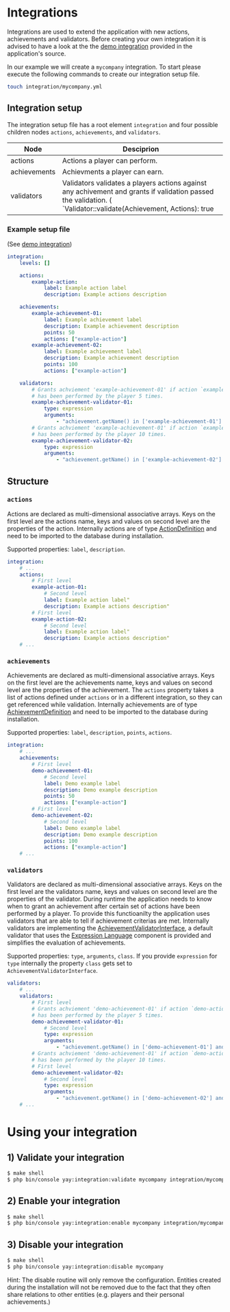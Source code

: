 # Integrations #

Integrations are used to extend the application with new actions, achievements and validators. Before creating your own integration it is advised to have a look at the the [demo integration](integration/demo) provided in the application's source.

In our example we will create a `mycompany` integration. To start please execute the following commands to create our integration setup file.

```bash
touch integration/mycompany.yml
```

## Integration setup

The integration setup file has a root element `integration` and four possible children nodes `actions`, `achievements`, and `validators`.

| Node | Desciprion |
|---|---|
| actions | Actions a player can perform. |
| achievements | Achievments a player can earn. |
| validators | Validators validates a players actions against any achivement and grants if validation passed the validation. ( `Validator::validate(Achievement, Actions): true||false` ) |

### Example setup file
(See [demo integration](integration/demo))

```yml
integration:
    levels: []

    actions:
        example-action:
            label: Example action label
            description: Example actions description

    achievements:
        example-achievement-01:
            label: Example achievement label
            description: Example achievement description
            points: 50
            actions: ["example-action"]
        example-achievement-02:
            label: Example achievement label
            description: Example achievement description
            points: 100
            actions: ["example-action"]

    validators:
        # Grants achviement 'example-achievement-01' if action `example-action`
        # has been performed by the player 5 times.
        example-achievement-validator-01:
            type: expression
            arguments:
                - "achievement.getName() in ['example-achievement-01'] and filteredPersonalActions.count() >= 5"
        # Grants achviement 'example-achievement-01' if action `example-action`
        # has been performed by the player 10 times.
        example-achievement-validator-02:
            type: expression
            arguments:
                - "achievement.getName() in ['example-achievement-02'] and filteredPersonalActions.count() >= 10"

```

## Structure

### `actions`

Actions are declared as multi-dimensional associative arrays. Keys on the first level are the actions name, keys and values on second level are the properties of the action. Internally actions are of type [ActionDefinition](../src/Yay/Component/Entity/Achievement/ActionDefinition.php) and need to be imported to the database during installation.

Supported properties: `label`, `description`.

```yml
integration:
    # ...
    actions:
        # First level
        example-action-01:
            # Second level
            label: Example action label"
            description: Example actions description"
        # First level
        example-action-02:
            # Second level
            label: Example action label"
            description: Example actions description"
    # ...
```

### `achievements`

Achievements are declared as multi-dimensional associative arrays. Keys on the first level are the achievements name, keys and values on second level are the properties of the achievement. The `actions` property takes a list of actions defined under `actions` or in a different integration, so they can get referenced while validation. Internally achievements are of type [AchievementDefinition](..src/Yay/Component/Entity/Achievement/AchievementDefinition.php) and need to be imported to the database during installation.

Supported properties: `label`, `description`, `points`, `actions`.

```yml
integration:
    # ...
    achievements:
        # First level
        demo-achievement-01:
            # Second level
            label: Demo example label
            description: Demo example description
            points: 50
            actions: ["example-action"]
        # First level
        demo-achievement-02:
            # Second level
            label: Demo example label
            description: Demo example description
            points: 100
            actions: ["example-action"]
    # ...
```

### `validators`

Validators are declared as multi-dimensional associative arrays. Keys on the first level are the validators name, keys and values on second level are the properties of the validator. During runtime the application needs to know when to grant an achievement after certain set of actions have been performed by a player. To provide this functioanilty the application uses validators that are able to tell if achievement criterias are met. Internally validators are implementing the [AchievementValidatorInterface](../src/Yay/Component/Engine/AchievementValidatorInterface.php), a default validator that uses the [Expression Language](https://symfony.com/doc/current/components/expression_language.html) component is provided and simplifies the evaluation of achievements.

Supported properties: `type`, `arguments`, `class`. If you provide `expression` for `type` internally the property `class` gets set to `AchievementValidatorInterface`.

```yml
validators:
    # ...
    validators:
        # First level
        # Grants achviement 'demo-achievement-01' if action `demo-action`
        # has been performed by the player 5 times.
        demo-achievement-validator-01:
            # Second level
            type: expression
            arguments:
                - "achievement.getName() in ['demo-achievement-01'] and filteredPersonalActions.count() >= 5"
        # Grants achviement 'demo-achievement-01' if action `demo-action`
        # has been performed by the player 10 times.
        # First level
        demo-achievement-validator-02:
            # Second level
            type: expression
            arguments:
                - "achievement.getName() in ['demo-achievement-02'] and filteredPersonalActions.count() >= 10"
    # ...
```

# Using your integration

## 1) Validate your integration
```bash
$ make shell
$ php bin/console yay:integration:validate mycompany integration/mycompany
```

## 2) Enable your integration
```bash
$ make shell
$ php bin/console yay:integration:enable mycompany integration/mycompany
```

## 3) Disable your integration
```bash
$ make shell
$ php bin/console yay:integration:disable mycompany
```
Hint: The disable routine will only remove the configuration. Entities created during the installation will not be removed due to the fact that they often share relations to other entities (e.g. players and their personal achievements.)
